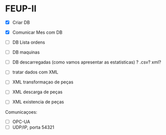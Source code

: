 # FEUP-II

- [x] Criar DB
* [x] Comunicar Mes com DB
* [ ] DB Lista ordens
* [ ] DB maquinas
* [ ] DB descarregadas
(como vamos apresentar as estatisticas) ? .csv? xml?

* [ ] tratar dados com XML
* [ ] XML transformaçao de peças
* [ ] XML descarga de peças
* [ ] XML existencia de peças

Comunicaçoes:
* [ ] OPC-UA
* [ ] UDP/IP, porta 54321

